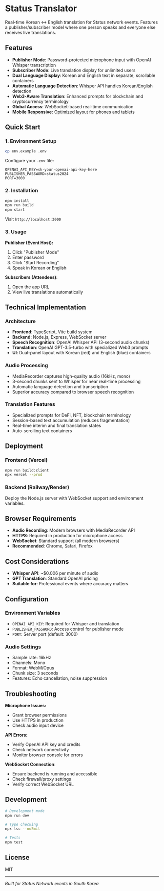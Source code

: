 # Status Translator

Real-time Korean ↔ English translation for Status network events. Features a publisher/subscriber model where one person speaks and everyone else receives live translations.

## Features

- **Publisher Mode**: Password-protected microphone input with OpenAI Whisper transcription
- **Subscriber Mode**: Live translation display for unlimited users  
- **Dual Language Display**: Korean and English text in separate, scrollable containers
- **Automatic Language Detection**: Whisper API handles Korean/English detection
- **Web3-Aware Translation**: Enhanced prompts for blockchain and cryptocurrency terminology
- **Global Access**: WebSocket-based real-time communication
- **Mobile Responsive**: Optimized layout for phones and tablets

## Quick Start

### 1. Environment Setup

```bash
cp env.example .env
```

Configure your `.env` file:
```
OPENAI_API_KEY=sk-your-openai-api-key-here
PUBLISHER_PASSWORD=status2024
PORT=3000
```

### 2. Installation

```bash
npm install
npm run build
npm start
```

Visit `http://localhost:3000`

### 3. Usage

**Publisher (Event Host):**
1. Click "Publisher Mode" 
2. Enter password
3. Click "Start Recording"
4. Speak in Korean or English

**Subscribers (Attendees):**
1. Open the app URL
2. View live translations automatically

## Technical Implementation

### Architecture
- **Frontend**: TypeScript, Vite build system
- **Backend**: Node.js, Express, WebSocket server
- **Speech Recognition**: OpenAI Whisper API (3-second audio chunks)
- **Translation**: OpenAI GPT-3.5-turbo with specialized Web3 prompts
- **UI**: Dual-panel layout with Korean (red) and English (blue) containers

### Audio Processing
- MediaRecorder captures high-quality audio (16kHz, mono)
- 3-second chunks sent to Whisper for near real-time processing
- Automatic language detection and transcription
- Superior accuracy compared to browser speech recognition

### Translation Features
- Specialized prompts for DeFi, NFT, blockchain terminology
- Session-based text accumulation (reduces fragmentation)
- Real-time interim and final translation states
- Auto-scrolling text containers

## Deployment

### Frontend (Vercel)
```bash
npm run build:client
npx vercel --prod
```

### Backend (Railway/Render)
Deploy the Node.js server with WebSocket support and environment variables.

## Browser Requirements

- **Audio Recording**: Modern browsers with MediaRecorder API
- **HTTPS**: Required in production for microphone access
- **WebSocket**: Standard support (all modern browsers)
- **Recommended**: Chrome, Safari, Firefox

## Cost Considerations

- **Whisper API**: ~$0.006 per minute of audio
- **GPT Translation**: Standard OpenAI pricing
- **Suitable for**: Professional events where accuracy matters

## Configuration

### Environment Variables
- `OPENAI_API_KEY`: Required for Whisper and translation
- `PUBLISHER_PASSWORD`: Access control for publisher mode
- `PORT`: Server port (default: 3000)

### Audio Settings
- Sample rate: 16kHz
- Channels: Mono
- Format: WebM/Opus
- Chunk size: 3 seconds
- Features: Echo cancellation, noise suppression

## Troubleshooting

**Microphone Issues:**
- Grant browser permissions
- Use HTTPS in production
- Check audio input device

**API Errors:**
- Verify OpenAI API key and credits
- Check network connectivity
- Monitor browser console for errors

**WebSocket Connection:**
- Ensure backend is running and accessible
- Check firewall/proxy settings
- Verify correct WebSocket URL

## Development

```bash
# Development mode
npm run dev

# Type checking
npx tsc --noEmit

# Tests
npm test
```

## License

MIT

---

*Built for Status Network events in South Korea*